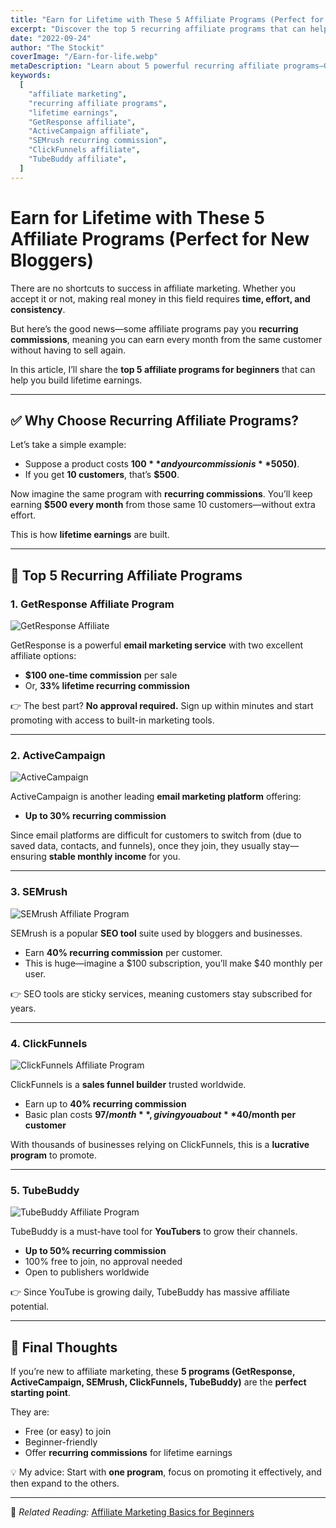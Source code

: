```yaml
---
title: "Earn for Lifetime with These 5 Affiliate Programs (Perfect for New Bloggers)"
excerpt: "Discover the top 5 recurring affiliate programs that can help new bloggers earn lifetime commissions with minimal effort."
date: "2022-09-24"
author: "The Stockit"
coverImage: "/Earn-for-life.webp"
metaDescription: "Learn about 5 powerful recurring affiliate programs—GetResponse, ActiveCampaign, SEMrush, ClickFunnels, and TubeBuddy—that allow new bloggers to earn lifetime commissions effortlessly."
keywords:
  [
    "affiliate marketing",
    "recurring affiliate programs",
    "lifetime earnings",
    "GetResponse affiliate",
    "ActiveCampaign affiliate",
    "SEMrush recurring commission",
    "ClickFunnels affiliate",
    "TubeBuddy affiliate",
  ]
---
```


# Earn for Lifetime with These 5 Affiliate Programs (Perfect for New Bloggers)

There are no shortcuts to success in affiliate marketing. Whether you accept it or not, making real money in this field requires **time, effort, and consistency**.

But here’s the good news—some affiliate programs pay you **recurring commissions**, meaning you can earn every month from the same customer without having to sell again.

In this article, I’ll share the **top 5 affiliate programs for beginners** that can help you build lifetime earnings.

---

## ✅ Why Choose Recurring Affiliate Programs?

Let’s take a simple example:

- Suppose a product costs **$100** and your commission is **50% ($50)**.
- If you get **10 customers**, that’s **$500**.

Now imagine the same program with **recurring commissions**. You’ll keep earning **$500 every month** from those same 10 customers—without extra effort.

This is how **lifetime earnings** are built.

---

## 📌 Top 5 Recurring Affiliate Programs

### 1. GetResponse Affiliate Program

![GetResponse Affiliate](https://your-image-link.com/getresponse.webp)

GetResponse is a powerful **email marketing service** with two excellent affiliate options:

- **$100 one-time commission** per sale
- Or, **33% lifetime recurring commission**

👉 The best part? **No approval required.** Sign up within minutes and start promoting with access to built-in marketing tools.

---

### 2. ActiveCampaign

![ActiveCampaign](https://your-image-link.com/activecampaign.webp)

ActiveCampaign is another leading **email marketing platform** offering:

- **Up to 30% recurring commission**

Since email platforms are difficult for customers to switch from (due to saved data, contacts, and funnels), once they join, they usually stay—ensuring **stable monthly income** for you.

---

### 3. SEMrush

![SEMrush Affiliate Program](https://your-image-link.com/semrush.webp)

SEMrush is a popular **SEO tool** suite used by bloggers and businesses.

- Earn **40% recurring commission** per customer.
- This is huge—imagine a $100 subscription, you’ll make $40 monthly per user.

👉 SEO tools are sticky services, meaning customers stay subscribed for years.

---

### 4. ClickFunnels

![ClickFunnels Affiliate Program](https://your-image-link.com/clickfunnels.webp)

ClickFunnels is a **sales funnel builder** trusted worldwide.

- Earn up to **40% recurring commission**
- Basic plan costs **$97/month**, giving you about **$40/month per customer**

With thousands of businesses relying on ClickFunnels, this is a **lucrative program** to promote.

---

### 5. TubeBuddy

![TubeBuddy Affiliate Program](https://your-image-link.com/tubebuddy.webp)

TubeBuddy is a must-have tool for **YouTubers** to grow their channels.

- **Up to 50% recurring commission**
- 100% free to join, no approval needed
- Open to publishers worldwide

👉 Since YouTube is growing daily, TubeBuddy has massive affiliate potential.

---

## 🎯 Final Thoughts

If you’re new to affiliate marketing, these **5 programs (GetResponse, ActiveCampaign, SEMrush, ClickFunnels, TubeBuddy)** are the **perfect starting point**.

They are:

- Free (or easy) to join
- Beginner-friendly
- Offer **recurring commissions** for lifetime earnings

💡 My advice: Start with **one program**, focus on promoting it effectively, and then expand to the others.

---

📖 _Related Reading:_ [Affiliate Marketing Basics for Beginners](https://your-internal-link.com/affiliate-marketing-basics)
